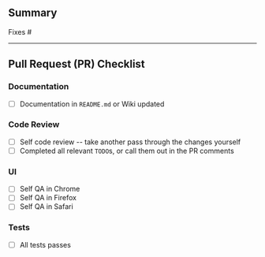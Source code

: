 ## Summary

Fixes #*<GitHub issue number>*

*<Write a short summary of your changes.>*

<hr>

## Pull Request (PR) Checklist

### Documentation
- [ ] Documentation in `README.md` or Wiki updated

### Code Review
- [ ] Self code review -- take another pass through the changes yourself
- [ ] Completed all relevant `TODO`s, or call them out in the PR comments

### UI
- [ ] Self QA in Chrome
- [ ] Self QA in Firefox
- [ ] Self QA in Safari

### Tests
- [ ] All tests passes